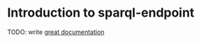 # Introduction to sparql-endpoint

TODO: write [great documentation](http://jacobian.org/writing/what-to-write/)

